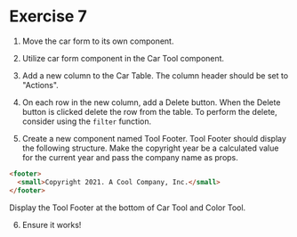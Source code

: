 # Exercise 7

1. Move the car form to its own component.

2. Utilize car form component in the Car Tool component.

3. Add a new column to the Car Table. The column header should be set to "Actions".

4. On each row in the new column, add a Delete button. When the Delete button is clicked delete the row from the table. To perform the delete, consider using the `filter` function.

5. Create a new component named Tool Footer. Tool Footer should display the following structure. Make the copyright year be a calculated value for the current year and pass the company name as props.

```html
<footer>
  <small>Copyright 2021. A Cool Company, Inc.</small>
</footer>
```

Display the Tool Footer at the bottom of Car Tool and Color Tool.

6. Ensure it works!